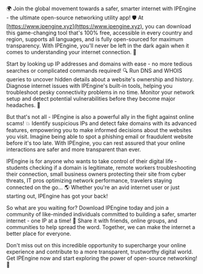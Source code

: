 🌍 Join the global movement towards a safer, smarter internet with IPEngine - the ultimate open-source networking utility app! 🛡️ At [https://www.ipengine.xyz](https://www.ipengine.xyz), you can download this game-changing tool that's 100% free, accessible in every country and region, supports all languages, and is fully open-sourced for maximum transparency. With IPEngine, you'll never be left in the dark again when it comes to understanding your internet connection. 📡

Start by looking up IP addresses and domains with ease - no more tedious searches or complicated commands required! 🔍 Run DNS and WHOIS queries to uncover hidden details about a website's ownership and history. Diagnose internet issues with IPEngine's built-in tools, helping you troubleshoot pesky connectivity problems in no time. Monitor your network setup and detect potential vulnerabilities before they become major headaches. 🚀

But that's not all - IPEngine is also a powerful ally in the fight against online scams! 💥 Identify suspicious IPs and detect fake domains with its advanced features, empowering you to make informed decisions about the websites you visit. Imagine being able to spot a phishing email or fraudulent website before it's too late. With IPEngine, you can rest assured that your online interactions are safer and more transparent than ever.

IPEngine is for anyone who wants to take control of their digital life - students checking if a domain is legitimate, remote workers troubleshooting their connection, small business owners protecting their site from cyber threats, IT pros optimizing network performance, travelers staying connected on the go... 🌎 Whether you're an avid internet user or just starting out, IPEngine has got your back!

So what are you waiting for? Download IPEngine today and join a community of like-minded individuals committed to building a safer, smarter internet - one IP at a time! 💪 Share it with friends, online groups, and communities to help spread the word. Together, we can make the internet a better place for everyone.

Don't miss out on this incredible opportunity to supercharge your online experience and contribute to a more transparent, trustworthy digital world. Get IPEngine now and start exploring the power of open-source networking! 🚀